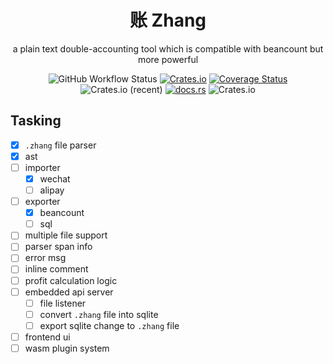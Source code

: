 <div align="center">
    <h1>账 Zhang</h1>
    <p>a plain text double-accounting tool which is compatible with beancount but more powerful</p>
    <img alt="GitHub Workflow Status" src="https://img.shields.io/github/workflow/status/kilerd/zhang/Develop%20Build">
    <a href="https://crates.io/crates/zhang"><img alt="Crates.io" src="https://img.shields.io/crates/v/zhang"></a>
    <a href="https://coveralls.io/github/Kilerd/zhang"><img src='https://coveralls.io/repos/github/Kilerd/zhang/badge.svg?branch=main' alt='Coverage Status' /></a>
    <img alt="Crates.io (recent)" src="https://img.shields.io/crates/dr/zhang">
    <a href="docs.rs/zhang"><img alt="docs.rs" src="https://img.shields.io/docsrs/zhang"></a>
    <img alt="Crates.io" src="https://img.shields.io/crates/l/zhang">
</div>

## Tasking
- [x] `.zhang` file parser
- [x] ast
- [ ] importer
  - [x] wechat
  - [ ] alipay
- [ ] exporter
  - [x] beancount
  - [ ] sql
- [ ] multiple file support
- [ ] parser span info
- [ ] error msg
- [ ] inline comment
- [ ] profit calculation logic
- [ ] embedded api server
  - [ ] file listener
  - [ ] convert `.zhang` file into sqlite
  - [ ] export sqlite change to `.zhang` file
- [ ] frontend ui
- [ ] wasm plugin system